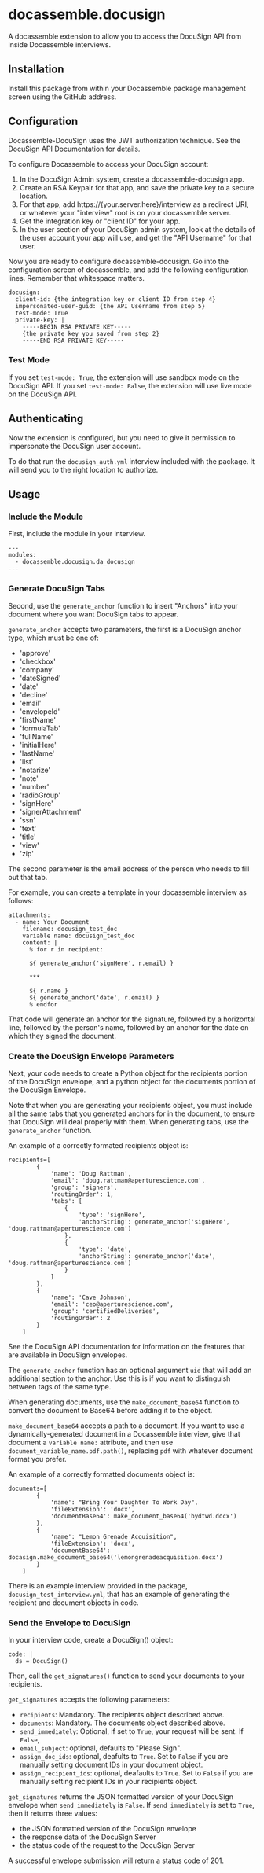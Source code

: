 # docassemble.docusign

A docassemble extension to allow you to access the DocuSign API from inside Docassemble interviews.

## Installation

Install this package from within your Docassemble package management screen using the GitHub address.

## Configuration

Docassemble-DocuSign uses the JWT authorization technique.  See the DocuSign API Documentation for details.

To configure Docassemble to access your DocuSign account:

1. In the DocuSign Admin system, create a docassemble-docusign app.
2. Create an RSA Keypair for that app, and save the private key to a secure location.
3. For that app, add https://{your.server.here}/interview as a redirect URI, or whatever your "interview" root is on your
   docassemble server.
4. Get the integration key or "client ID" for your app.
5. In the user section of your DocuSign admin system, look at the details of the user account your app will use, and get
   the "API Username" for that user.
   
Now you are ready to configure docassemble-docusign. Go into the configuration screen of docassemble, and add the following
configuration lines. Remember that whitespace matters.

```
docusign:
  client-id: {the integration key or client ID from step 4}
  impersonated-user-guid: {the API Username from step 5}
  test-mode: True
  private-key: |
    -----BEGIN RSA PRIVATE KEY-----
    {the private key you saved from step 2}
    -----END RSA PRIVATE KEY-----
```

### Test Mode
If you set `test-mode: True`, the extension will use sandbox mode on the DocuSign API.
If you set `test-mode: False`, the extension will use live mode on the DocuSign API.

## Authenticating

Now the extension is configured, but you need to give it permission to impersonate the DocuSign user account.

To do that run the `docusign_auth.yml` interview included with the package. It will send you to the right location to authorize.

## Usage

### Include the Module

First, include the module in your interview.

```
---
modules:
  - docassemble.docusign.da_docusign
---
```

### Generate DocuSign Tabs

Second, use the `generate_anchor` function to insert "Anchors" into your document where you want DocuSign tabs to appear.

`generate_anchor` accepts two parameters, the first is a DocuSign anchor type, which must be one of:

* 'approve'
* 'checkbox'
* 'company'
* 'dateSigned'
* 'date'
* 'decline'
* 'email'
* 'envelopeId'
* 'firstName'
* 'formulaTab'
* 'fullName'
* 'initialHere'
* 'lastName'
* 'list'
* 'notarize'
* 'note'
* 'number'
* 'radioGroup'
* 'signHere'
* 'signerAttachment'
* 'ssn'
* 'text'
* 'title'
* 'view'
* 'zip'

The second parameter is the email address of the person who needs to fill out that tab.

For example, you can create a template in your docassemble interview as follows:

```
attachments:
  - name: Your Document
    filename: docusign_test_doc
    variable name: docusign_test_doc
    content: |
      % for r in recipient:
      
      ${ generate_anchor('signHere', r.email) }  
        
      ***  
        
      ${ r.name }
      ${ generate_anchor('date', r.email) }
      % endfor
```

That code will generate an anchor for the signature, followed by a horizontal line, followed by the person's name, followed by an
anchor for the date on which they signed the document.

### Create the DocuSign Envelope Parameters

Next, your code needs to create a Python object for the recipients portion of the DocuSign envelope, and a python object for the
documents portion of the DocuSign Envelope.

Note that when you are generating your recipients object, you must include all the same tabs that you generated anchors for in the
document, to ensure that DocuSign will deal properly with them. When generating tabs, use the `generate_anchor` function.

An example of a correctly formated recipients object is:

```
recipients=[
        {
            'name': 'Doug Rattman',
            'email': 'doug.rattman@aperturescience.com',
            'group': 'signers',
            'routingOrder': 1,
            'tabs': [
                {
                    'type': 'signHere',
                    'anchorString': generate_anchor('signHere', 'doug.rattman@aperturescience.com')
                },
                {
                    'type': 'date',
                    'anchorString': generate_anchor('date', 'doug.rattman@aperturescience.com')
                }
            ]
        },
        {
            'name': 'Cave Johnson',
            'email': 'ceo@aperturescience.com',
            'group': 'certifiedDeliveries',
            'routingOrder': 2
        }
    ]
```

See the DocuSign API documentation for information on the features that are available in DocuSign envelopes.

The `generate_anchor` function has an optional argument `uid` that will add an additional section to the anchor. Use this is if you want to distinguish between tags of the same type.

When generating documents, use the `make_document_base64` function to convert the document to Base64 before adding it to the object.

`make_document_base64` accepts a path to a document. If you want to use a dynamically-generated document in a Docassemble interview,
give that document a `variable name:` attribute, and then use `document_variable_name.pdf.path()`, replacing `pdf` with whatever
document format you prefer.

An example of a correctly formatted documents object is:

```
documents=[
        {
            'name': "Bring Your Daughter To Work Day",
            'fileExtension': 'docx',
            'documentBase64': make_document_base64('bydtwd.docx')
        },
        {
            'name': "Lemon Grenade Acquisition",
            'fileExtension': 'docx',
            'documentBase64': docasign.make_document_base64('lemongrenadeacquisition.docx')
        }
    ]
```

There is an example interview provided in the package, `docusign_test_interview.yml`, that has an example of generating the
recipient and document objects in code.

### Send the Envelope to DocuSign

In your interview code, create a DocuSign() object:

```
code: |
  ds = DocuSign()
```

Then, call the `get_signatures()` function to send your documents to your recipients.

`get_signatures` accepts the following parameters:
* `recipients`: Mandatory. The recipients object described above.
* `documents`: Mandatory. The documents object described above.
* `send_immediately`: Optional, if set to `True`, your request will be sent. If `False`, 
* `email_subject`: optional, defaults to "Please Sign".
* `assign_doc_ids`: optional, deafults to `True`. Set to `False` if you are manually setting document IDs in your document object.
* `assign_recipient_ids`: optional, deafaults to `True`. Set to `False` if you are manually setting recipient IDs in your recipients object.

`get_signatures` returns the JSON formatted version of your DocuSign envelope when `send_immediately` is `False`.
If `send_immediately` is set to `True`, then it returns three values:

* the JSON formatted version of the DocuSign envelope
* the response data of the DocuSign Server
* the status code of the request to the DocuSign Server

A successful envelope submission will return a status code of 201.
